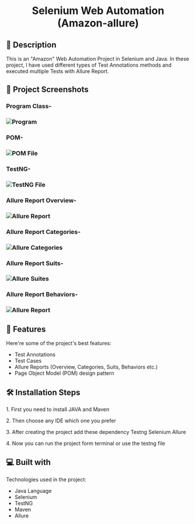 <h1 id="title" align="center">Selenium Web Automation (Amazon-allure)</h1>

 <!--<p align="center"><img src="https://socialify.git.ci/shantokumarsaha123/Web-Automation-Selenium-java-amazon/image?forks=1&amp;issues=1&amp;language=1&amp;name=1&amp;owner=1&amp;pulls=1&amp;stargazers=1&amp;theme=Light" alt="project-image"></p> -->


<h2>📝 Description</h2> 
This is an "Amazon" Web Automation Project in Selenium and Java. In these project, I have used different types of Test Annotations methods and executed multiple Tests with Allure Report. </p>

<h2>📸 Project Screenshots</h2>



<h3> Program Class- <h3>

![Program](https://github.com/shantokumarsaha123/Selenium-Java-WebAutomation-Testing-Amazon/assets/122052172/8fa49c86-d3c4-434e-9ce9-8f99a1194433)



<h3> POM- <h3>

![POM File](https://github.com/shantokumarsaha123/Selenium-Java-WebAutomation-Testing-Amazon/assets/122052172/4287d5f8-e473-485d-bd38-f9dd63b72bd3)

<h3> TestNG- <h3>

 ![TestNG File](https://github.com/shantokumarsaha123/Selenium-Java-WebAutomation-Testing-Amazon/assets/122052172/7af8e30d-5ed9-4d9e-9f6e-a9b96dfad246)


<h3> Allure Report Overview- <h3>

![Allure Report](https://github.com/shantokumarsaha123/Selenium-Java-WebAutomation-Testing-Amazon/assets/122052172/6e4b4704-5554-49d0-855f-5174c89b645d)


<h3> Allure Report Categories- <h3>

![Allure Categories](https://github.com/shantokumarsaha123/Selenium-Java-WebAutomation-Testing-Amazon/assets/122052172/fba0849d-4072-439d-b939-38c5c942f554)


<h3> Allure Report Suits- <h3>

![Allure Suites](https://github.com/shantokumarsaha123/Selenium-Java-WebAutomation-Testing-Amazon/assets/122052172/0f50dd71-2568-4e71-a826-a026acff8a5b)


<h3> Allure Report Behaviors- <h3>

![Allure Report](https://github.com/shantokumarsaha123/Selenium-Java-WebAutomation-Testing-Amazon/assets/122052172/6e4b4704-5554-49d0-855f-5174c89b645d)



<h2>🚀 Features</h2>

Here're some of the project's best features:

*    Test Annotations
*    Test Cases
*    Allure Reports (Overview, Categories, Suits, Behaviors etc.)
*    Page Object Model (POM) design pattern

<h2>🛠️ Installation Steps</h2>

<p>1. First you need to install JAVA and Maven</p>

<p>2. Then choose any IDE which one you prefer</p>

<p>3. After creating the project add these dependency Testng Selenium Allure</p>

<p>4. Now you can run the project form terminal or use the testng file</p>

  
  
<h2>💻 Built with</h2>

Technologies used in the project:

*   Java Language
*   Selenium
*   TestNG
*   Maven
*   Allure
